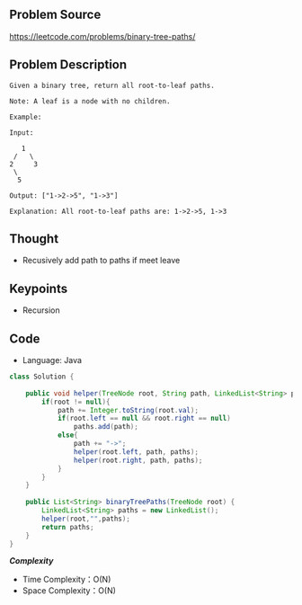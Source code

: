## Problem Source
https://leetcode.com/problems/binary-tree-paths/

## Problem Description
```
Given a binary tree, return all root-to-leaf paths.

Note: A leaf is a node with no children.

Example:

Input:

   1
 /   \
2     3
 \
  5

Output: ["1->2->5", "1->3"]

Explanation: All root-to-leaf paths are: 1->2->5, 1->3
```

## Thought
- Recusively add path to paths if meet leave

## Keypoints
- Recursion


## Code
* Language: Java

```Java
class Solution {
    
    public void helper(TreeNode root, String path, LinkedList<String> paths){
        if(root != null){
            path += Integer.toString(root.val);
            if(root.left == null && root.right == null)
                paths.add(path);
            else{
                path += "->";
                helper(root.left, path, paths);
                helper(root.right, path, paths);
            }
        }
    }    
    
    public List<String> binaryTreePaths(TreeNode root) {
        LinkedList<String> paths = new LinkedList();        
        helper(root,"",paths);
        return paths;
    }
}
```

***Complexity***

- Time Complexity：O(N)
- Space Complexity：O(N)
